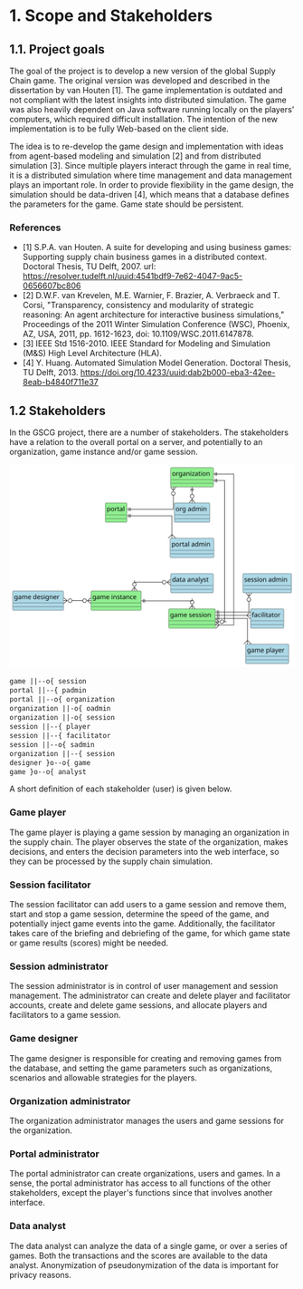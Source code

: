 # 1. Scope and Stakeholders

## 1.1. Project goals

The goal of the project is to develop a new version of the global Supply Chain game. The original version was developed and described in the dissertation by van Houten [1]. The game implementation is outdated and not compliant with the latest insights into distributed simulation. The game was also heavily dependent on Java software running locally on the players' computers, which required difficult installation. The intention of the new implementation is to be fully Web-based on the client side.

The idea is to re-develop the game design and implementation with ideas from agent-based modeling and simulation [2] and from distributed simulation [3]. Since multiple players interact through the game in real time, it is a distributed simulation where time management and data management plays an important role. In order to provide flexibility in the game design, the simulation should be data-driven [4], which means that a database defines the parameters for the game. Game state should be persistent.


### References

- [1] S.P.A. van Houten. A suite for developing and using business games: Supporting supply chain business games in a distributed context. Doctoral Thesis, TU Delft, 2007. url: https://resolver.tudelft.nl/uuid:4541bdf9-7e62-4047-9ac5-0656607bc806
- [2] D.W.F. van Krevelen, M.E. Warnier, F. Brazier, A. Verbraeck and T. Corsi, "Transparency, consistency and modularity of strategic reasoning: An agent architecture for interactive business simulations," Proceedings of the 2011 Winter Simulation Conference (WSC), Phoenix, AZ, USA, 2011, pp. 1612-1623, doi: 10.1109/WSC.2011.6147878.
- [3] IEEE Std 1516-2010. IEEE Standard for Modeling and Simulation (M&S) High Level Architecture (HLA).
- [4] Y. Huang. Automated Simulation Model Generation. Doctoral Thesis, TU Delft, 2013. https://doi.org/10.4233/uuid:dab2b000-eba3-42ee-8eab-b4840f711e37



## 1.2 Stakeholders

In the GSCG project, there are a number of stakeholders. The stakeholders have a relation to the overall portal on a server, and potentially to an organization, game instance and/or game session.

![](diagrams/stakeholders.svg)

```mermaid
game ||--o{ session
portal ||--{ padmin
portal ||--o{ organization
organization ||-o{ oadmin
organization ||-o{ session
session ||--{ player
session ||--{ facilitator
session ||--o{ sadmin
organization ||--{ session
designer }o--o{ game
game }o--o{ analyst
```

A short definition of each stakeholder (user) is given below.

### Game player
The game player is playing a game session by managing an organization in the supply chain. The player observes the state of the organization, makes decisions, and enters the decision parameters into the web interface, so they can be processed by the supply chain simulation.

### Session facilitator 
The session facilitator can add users to a game session and remove them, start and stop a game session, determine the speed of the game, and potentially inject game events into the game. Additionally, the facilitator takes care of the briefing and debriefing of the game, for which game state or game results (scores) might be needed.

### Session administrator
The session administrator is in control of user management and session management. The administrator can create and delete player and facilitator accounts, create and delete game sessions, and allocate players and facilitators to a game session.

### Game designer
The game designer is responsible for creating and removing games from the database, and setting the game parameters such as organizations, scenarios and allowable strategies for the players. 

### Organization administrator
The organization administrator manages the users and game sessions for the organization. 

### Portal administrator
The portal administrator can create organizations, users and games. In a sense, the portal administrator has access to all functions of the other stakeholders, except the player's functions since that involves another interface.

### Data analyst
The data analyst can analyze the data of a single game, or over a series of games. Both the transactions and the scores are available to the data analyst. Anonymization of pseudonymization of the data is important for privacy reasons.
